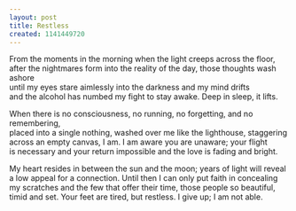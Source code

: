 ```yaml
---
layout: post
title: Restless
created: 1141449720
---
```


From the moments in the morning when the light creeps across the floor,  
after the nightmares form into the reality of the day, those thoughts wash ashore  
until my eyes stare aimlessly into the darkness and my mind drifts  
and the alcohol has numbed my fight to stay awake. Deep in sleep, it lifts.

When there is no consciousness, no running, no forgetting, and no remembering,  
placed into a single nothing, washed over me like the lighthouse, staggering  
across an empty canvas, I am. I am aware you are unaware; your flight  
is necessary and your return impossible and the love is fading and bright.

My heart resides in between the sun and the moon; years of light will reveal  
a low appeal for a connection. Until then I can only put faith in concealing  
my scratches and the few that offer their time, those people so beautiful,  
timid and set. Your feet are tired, but restless. I give up; I am not able.

